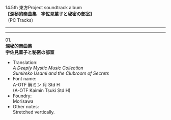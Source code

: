 14.5th 東方Project soundtrack album  
**【深秘的楽曲集　宇佐見菫子と秘密の部室】**  
（PC Tracks）

---  
---

01\.  
**深秘的楽曲集**  
**宇佐見菫子と秘密の部室**
  - Translation:  
*A Deeply Mystic Music Collection*  
*Sumireko Usami and the Clubroom of Secrets*
  - Font name:  
A-OTF 解ミン 月 Std H  
(A-OTF Kaimin Tsuki Std H)
  - Foundry:  
Morisawa
  - Other notes:  
Stretched vertically.
